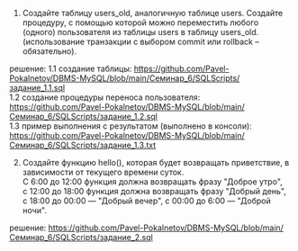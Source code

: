 1. Создайте таблицу users_old, аналогичную таблице users. Создайте процедуру,  с помощью которой можно переместить любого (одного) пользователя из таблицы users в таблицу users_old. (использование транзакции с выбором commit или rollback – обязательно).  
  
  решение: 
	1.1 создание таблицы: https://github.com/Pavel-Pokalnetov/DBMS-MySQL/blob/main/Семинар_6/SQLScripts/задание_1.1.sql  
	1.2 создание процедуры переноса пользователя: https://github.com/Pavel-Pokalnetov/DBMS-MySQL/blob/main/Семинар_6/SQLScripts/задание_1.2.sql  
	1.3 пример выполнения с результатом (выполнено в консоли): https://github.com/Pavel-Pokalnetov/DBMS-MySQL/blob/main/Семинар_6/SQLScripts/задание_1.3.txt  

2. Создайте функцию hello(), которая будет возвращать приветствие, в зависимости от текущего времени суток.  
	С 6:00 до 12:00 функция должна возвращать фразу "Доброе утро",  
	с 12:00 до 18:00 функция должна возвращать фразу "Добрый день",  
	с 18:00 до 00:00 — "Добрый вечер", с 00:00 до 6:00 — "Доброй ночи".   
  
  решение: https://github.com/Pavel-Pokalnetov/DBMS-MySQL/blob/main/Семинар_6/SQLScripts/задание_2.sql 
